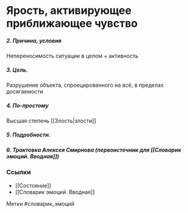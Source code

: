 


#  Ярость, активирующее приближающее чувство 

##### 2. Причина, условия
Непереносимость ситуации в целом + активность

##### 3. Цель.
Разрушение объекта, спроецированного на всё, в пределах досягаемости

##### 4. По-простому
Высшая степень [[Злость|злости]]

##### 5. Подробности.


##### 6. Трактовка Алексея Смирнова (первоисточник для [[Словарик эмоций. Вводная]])



### Ссылки
- [[Состояние]]
- [[Словарик эмоций. Вводная]]

Метки #словарик_эмоций 


